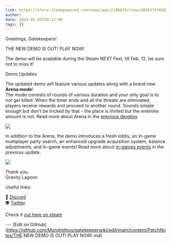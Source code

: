 ```yaml
---
link: https://store.steampowered.com/news/app/2106670/view/4058374765037517486
author: 
date: 2024-02-05T04:12:00
tags: []
---
```

Greetings, Gatekeepers!  
  

THE NEW DEMO IS OUT! PLAY NOW!

The demo will be available during the Steam NEXT Fest, till Feb. 12, be sure not to miss it!

  

Demo Updates

  
The updated demo will feature various updates along with a brand new **Arena mode**!  
The mode consists of rounds of various duration and your only goal is to not get killed. When the timer ends and all the threats are eliminated, players receive rewards and proceed to another round. Sounds simple enough but don’t be tricked by that - the place is limited but the enemies amount is not. Read more about Arena in the [previous devglog](https://store.steampowered.com/news/app/2106670/view/3882730411608555780?l=english).  
  
![](https://clan.akamai.steamstatic.com/images/42755050/246d337452bfefed69a8bb3304ccacdebcff1c7f.gif)  
  
In addition to the Arena, the demo introduces a fresh lobby, an in-game multiplayer party search, an enhanced upgrade acquisition system, balance adjustments, and in-game events! Read more about [in-games events](https://store.steampowered.com/news/app/2106670/view/4058374601080348605?l=english) in the previous update.  
  
![](https://clan.akamai.steamstatic.com/images/42755050/8cccd67069fd6aa2404d941ffca2112a35179fc8.gif)  
  
Thank you,  
Gravity Lagoon  
  

Useful links:  
  
👾 [Discord](https://steamcommunity.com/linkfilter/?u=https%3A%2F%2Fdiscord.gg%2FHkrp6AUa5S)  
👽 [Twitter](https://twitter.com/gatekeeper_game)

Check it [out here on steam](https://store.steampowered.com/news/app/2106670/view/4058374765037517486)

<!-- Make sure that the github edit button link is correct. This just means adding the parent and filename after the content folder in the URL -->

--- [Edit on GitHub](https://github.com/Mondrethos/gatekeeperwiki/edit/main/content/PatchNotes/THE NEW DEMO IS OUT! PLAY NOW!.md)
